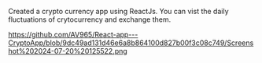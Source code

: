 Created a crypto currency app using ReactJs. 
You can vist the daily fluctuations of crytocurrency and exchange them.

https://github.com/AV965/React-app---CryptoApp/blob/9dc49ad131d46e6a8b864100d827b00f3c08c749/Screenshot%202024-07-20%20125522.png

